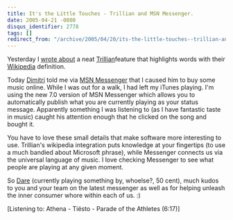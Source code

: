 ```yaml
---
title: It's the Little Touches - Trillian and MSN Messenger.
date: 2005-04-21 -0800
disqus_identifier: 2778
tags: []
redirect_from: "/archive/2005/04/20/its-the-little-touches--trillian-and-msn-messenger.aspx/"
---
```


Yesterday I [wrote
about](https://haacked.com/archive/2005/04/21/2764.aspx) a neat
[Trillian](http://www.ceruleanstudios.com/)feature that highlights words
with their [Wikipedia](http://www.wikipedia.org/) definition.

Today [Dimitri](http://glazkov.com/blog/) told me via [MSN
Messenger](http://messenger.msn.com/) that I caused him to buy some
music online. While I was out for a walk, I had left my iTunes playing.
I'm using the new 7.0 version of MSN Messenger which allows you to
automatically publish what you are currently playing as your status
message. Apparently something I was listening to (as I have fantastic
taste in music) caught his attention enough that he clicked on the song
and bought it.

You have to love these small details that make software more interesting
to use. Trillian's wikipedia integration puts knowledge at your
fingertips (to use a much bandied about Microsoft phrase), while
Messenger connects us via the universal language of music. I love
checking Messenger to see what people are playing at any given moment.

So [Dare](http://www.25hoursaday.com/weblog/) (currently playing
something by, whoelse?, 50 cent), much kudos to you and your team on the
latest messenger as well as for helping unleash the inner consumer whore
within each of us. :)

[Listening to: Athena - Tiësto - Parade of the Athletes (6:17)]

